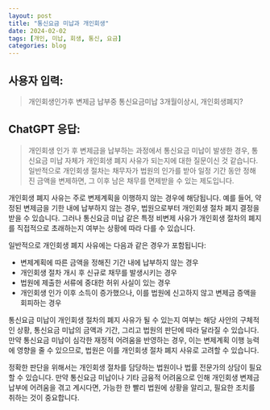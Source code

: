 ```yaml
---
layout: post
title: "통신요금 미납과 개인회생"
date: 2024-02-02
tags: [개인, 미납, 회생, 통신, 요금]
categories: blog
---
```


## 사용자 입력:
> 개인회생인가후 변제금 납부중 통신요금미납 3개월이상시, 개인회생폐지?

## ChatGPT 응답:
> 개인회생 인가 후 변제금을 납부하는 과정에서 통신요금 미납이 발생한 경우, 통신요금 미납 자체가 개인회생 폐지 사유가 되는지에 대한 질문이신 것 같습니다. 일반적으로 개인회생 절차는 채무자가 법원의 인가를 받아 일정 기간 동안 정해진 금액을 변제하면, 그 이후 남은 채무를 면제받을 수 있는 제도입니다.

개인회생 폐지 사유는 주로 변제계획을 이행하지 않는 경우에 해당됩니다. 예를 들어, 약정된 변제금을 기한 내에 납부하지 않는 경우, 법원으로부터 개인회생 절차 폐지 결정을 받을 수 있습니다. 그러나 통신요금 미납 같은 특정 비변제 사유가 개인회생 절차의 폐지를 직접적으로 초래하는지 여부는 상황에 따라 다를 수 있습니다.

일반적으로 개인회생 폐지 사유에는 다음과 같은 경우가 포함됩니다:
- 변제계획에 따른 금액을 정해진 기간 내에 납부하지 않는 경우
- 개인회생 절차 개시 후 신규로 채무를 발생시키는 경우
- 법원에 제출한 서류에 중대한 허위 사실이 있는 경우
- 개인회생 인가 이후 소득이 증가했으나, 이를 법원에 신고하지 않고 변제금 증액을 회피하는 경우

통신요금 미납이 개인회생 절차의 폐지 사유가 될 수 있는지 여부는 해당 사안의 구체적인 상황, 통신요금 미납의 금액과 기간, 그리고 법원의 판단에 따라 달라질 수 있습니다. 만약 통신요금 미납이 심각한 재정적 어려움을 반영하는 경우, 이는 변제계획 이행 능력에 영향을 줄 수 있으므로, 법원은 이를 개인회생 절차 폐지 사유로 고려할 수 있습니다.

정확한 판단을 위해서는 개인회생 절차를 담당하는 법원이나 법률 전문가의 상담이 필요할 수 있습니다. 만약 통신요금 미납이나 기타 금융적 어려움으로 인해 개인회생 변제금 납부에 어려움을 겪고 계시다면, 가능한 한 빨리 법원에 상황을 알리고, 필요한 조치를 취하는 것이 중요합니다.

